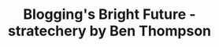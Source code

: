 ---
categories: all_articles
provider_display: "stratechery.com"
provider_name: "stratechery.com"
favicon_url: http://2yj23r14cytosbxol4cavq337g.wpengine.netdna-cdn.com/wp-content/themes/stratechery/images/IE/favicon.ico
title: "Blogging's Bright Future - stratechery by Ben Thompson"
published: 2015-02-04
source: http://stratechery.com/2015/bloggings-bright-future/
thumbnail: http://stratechery.com/wp-content/uploads/2015/01/image-23-600x450.jpg
---